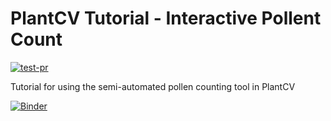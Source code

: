 # PlantCV Tutorial - Interactive Pollent Count

[![test-pr](https://github.com/danforthcenter/plantcv-tutorial-interactive-pollent-count/actions/workflows/ci-tests.yml/badge.svg)](https://github.com/danforthcenter/plantcv-tutorial-interactive-pollent-count/actions/workflows/ci-tests.yml)

Tutorial for using the semi-automated pollen counting tool in PlantCV

[![Binder](https://mybinder.org/badge_logo.svg)](https://mybinder.org/v2/gh/danforthcenter/plantcv-tutorial-interactive-pollent-count/HEAD)
